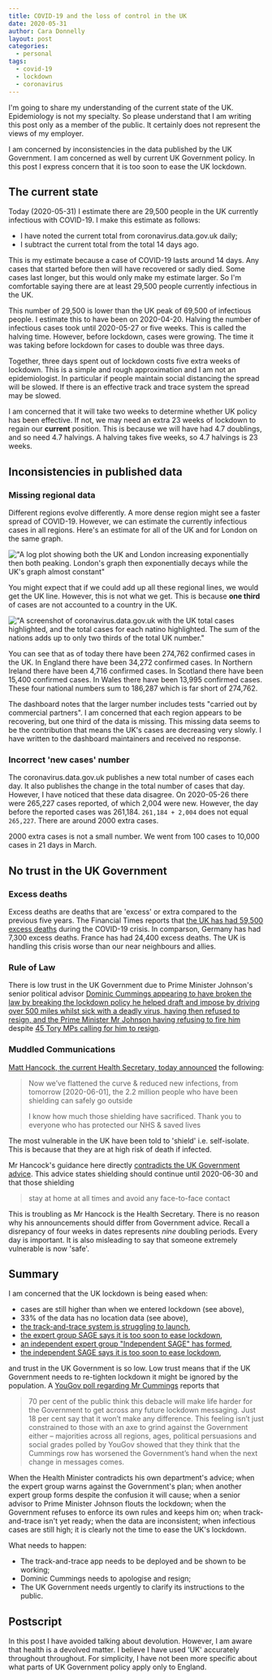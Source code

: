 ```yaml
---
title: COVID-19 and the loss of control in the UK
date: 2020-05-31
author: Cara Donnelly
layout: post
categories:
  - personal
tags:
  - covid-19
  - lockdown
  - coronavirus
---
```


I'm going to share my understanding of the current state of the UK.
Epidemiology is not my specialty.
So please understand that I am writing this post only as a member of the public.
It certainly does not represent the views of my employer.

I am concerned by inconsistencies in the data published by the UK Government.
I am concerned as well by current UK Government policy.
In this post I express concern that it is too soon to ease the UK lockdown.

## The current state

Today (2020-05-31) I estimate there are 29,500 people in the UK currently
infectious with COVID-19.
I make this estimate as follows:

*  I have noted the current total from coronavirus.data.gov.uk daily;
*  I subtract the current total from the total 14 days ago.

This is my estimate because a case of COVID-19 lasts around 14 days.
Any cases that started before then will have recovered or sadly died.
Some cases last longer, but this would only make my estimate larger. 
So I'm comfortable saying there are at least 29,500 people currently infectious in the UK.

This number of 29,500 is lower than the UK peak of 69,500 of infectious people.
I estimate this to have been on 2020-04-20.
Halving the number of infectious cases took until 2020-05-27 or five weeks.
This is called the halving time.
However, before lockdown, cases were growing.
The time it was taking before lockdown for cases to double was three days.

Together, three days spent out of lockdown costs five extra weeks of lockdown.
This is a simple and rough approximation and I am not an epidemiologist.
In particular if people maintain social distancing the spread will be slowed.
If there is an effective track and trace system the spread may be slowed.

I am concerned that it will take two weeks to determine whether UK policy has been effective.
If not, we may need an extra 23 weeks of lockdown to regain our **current** position.
This is because we will have had 4.7 doublings, and so need 4.7 halvings.
A halving takes five weeks, so 4.7 halvings is 23 weeks. 


## Inconsistencies in published data

### Missing regional data

Different regions evolve differently.
A more dense region might see a faster spread of COVID-19.
However, we can estimate the currently infectious cases in all regions.
Here's an estimate for all of the UK and for London on the same graph.

!["A log plot showing both the UK and London increasing exponentially then both
peaking.  London's graph then exponentially decays while the UK's graph almost
constant"](/images/2020-Q2/2020-05-31-slow-uk-decay.png "UK and London currently
infectious")


You might expect that if we could add up all these regional lines, we would get
the UK line.
However, this is not what we get.
This is because **one third** of cases are not accounted to a country in the UK.

!["A screenshot of coronavirus.data.gov.uk with the UK total cases highlighted,
and the total cases for each natino highlighted. The sum of the nations
adds up to only two thirds of the total UK number."](/images/2020-Q2/2020-05-31-dashboard-inconsistent.png "UK Government
Coronavirus dashboard annotated")

You can see that as of today there have been 274,762 confirmed cases in the UK.
In England there have been 34,272 confirmed cases.
In Northern Ireland there have been 4,716 confirmed cases.
In Scotland there have been 15,400 confirmed cases.
In Wales there have been 13,995 confirmed cases.
These four national numbers sum to 186,287 which is far short of 274,762.

The dashboard notes that the larger number includes tests "carried out by commercial partners".
I am concerned that each region appears to be recovering, but one third of the data is missing.
This missing data seems to be the contribution that means the UK's cases are decreasing very slowly.
I have written to the dashboard maintainers and received no response.


### Incorrect 'new cases' number

The coronavirus.data.gov.uk publishes a new total number of cases each day.
It also publishes the change in the total number of cases that day.
However, I have noticed that these data disagree.
On 2020-05-26 there were 265,227 cases reported, of which 2,004 were new.
However, the day before the reported cases was 261,184.
`261,184 + 2,004` does not equal `265,227`.
There are around 2000 extra cases.

2000 extra cases is not a small number.
We went from 100 cases to 10,000 cases in 21 days in March.


## No trust in the UK Government

### Excess deaths

Excess deaths are deaths that are 'excess' or extra compared to the previous
five years.
The Financial Times reports that [the UK has had 59,500 excess
deaths](https://www.ft.com/content/a26fbf7e-48f8-11ea-aeb3-955839e06441) during
the COVID-19 crisis.
In comparson, Germany has had 7,300 excess deaths.
France has had 24,400 excess deaths.
The UK is handling this crisis worse than our near neighbours and allies.

### Rule of Law

There is low trust in the UK Government due to Prime Minister Johnson's senior
political advisor [Dominic Cummings appearing to have broken the law by breaking
the lockdown policy he helped draft and impose by driving over 500 miles whilst
sick with a deadly virus, having then refused to resign, and the Prime Minister
Mr Johnson having refusing to fire
him](https://www.bbc.co.uk/news/uk-politics-52784290) despite [45 Tory
MPs calling for him to
resign](https://www.theguardian.com/politics/2020/may/27/list-grows-of-tory-mps-calling-for-cummings-to-resign).

### Muddled Communications

[Matt Hancock, the current Health Secretary, today
announced](https://twitter.com/MattHancock/status/1266995931439943683) the following:

> Now we’ve flattened the curve & reduced new infections, from tomorrow
> [2020-06-01], the 2.2 million people who have been shielding can safely go
> outside
>
> I know how much those shielding have sacrificed. Thank you to everyone who has
> protected our NHS & saved lives

The most vulnerable in the UK have been told to 'shield' i.e. self-isolate.
This is because that they are at high risk of death if infected.

Mr Hancock's guidance here directly [contradicts the UK Government
advice](https://www.gov.uk/government/publications/guidance-on-shielding-and-protecting-extremely-vulnerable-persons-from-covid-19/guidance-on-shielding-and-protecting-extremely-vulnerable-persons-from-covid-19).
This advice states shielding should continue until 2020-06-30 and that those shielding

> stay at home at all times and avoid any face-to-face contact

This is troubling as Mr Hancock is the Health Secretary. 
There is no reason why his announcements should differ from Government advice.
Recall a disrepancy of four weeks in dates represents *nine* doubling periods.
Every day is important.
It is also misleading to say that someone extremely vulnerable is now 'safe'.

## Summary

I am concerned that the UK lockdown is being eased when:

*  cases are still higher than when we entered lockdown (see above),
*  33% of the data has no location data (see above),
*  [the track-and-trace system is struggling to
   launch](https://www.ft.com/content/a9f53bf8-7fac-45b6-b5d3-805d903b4044),
*  [the expert group SAGE says it is too soon to ease
   lockdown](https://www.bbc.co.uk/news/uk-52858392),
*  [an independent expert group "Independent SAGE" has
   formed](http://www.independentsage.org/who-is-on-the-independent-sage/),
*  [the independent SAGE says it is too soon to ease
   lockdown](http://www.independentsage.org/read-the-key-recommendations/),

and trust in the UK Government is so low.
Low trust means that if the UK Government needs to re-tighten lockdown it might be ignored by the population.
A [YouGov poll regarding Mr
Cummings](https://yougov.co.uk/topics/politics/articles-reports/2020/05/29/how-dominic-cummings-lockdown-travels-changed-publ) reports that

> 70 per cent of the public think this debacle will make life harder for the
> Government to get across any future lockdown messaging. Just 18 per cent say
> that it won’t make any difference. This feeling isn’t just constrained to
> those with an axe to grind against the Government either – majorities across
> all regions, ages, political persuasions and social grades polled by YouGov
> showed that they think that the Cummings row has worsened the Government’s
> hand when the next change in messages comes.

When the Health Minister contradicts his own department's advice;
when the expert group warns against the Government's plan;
when another expert group forms despite the confusion it will cause;
when a senior advisor to Prime Minister Johnson flouts the lockdown;
when the Government refuses to enforce its own rules and keeps him on;
when track-and-trace isn't yet ready;
when the data are inconsistent;
when infectious cases are still high;
it is clearly not the time to ease the UK's lockdown.

What needs to happen:

*  The track-and-trace app needs to be deployed and be shown to be working;
*  Dominic Cummings needs to apologise and resign;
*  The UK Government needs urgently to clarify its instructions to the public.

## Postscript

In this post I have avoided talking about devolution.
However, I am aware that health is a devolved matter.
I believe I have used 'UK' accurately throughout throughout.
For simplicity, I have not been more specific about what parts of UK Government policy apply only to England.

